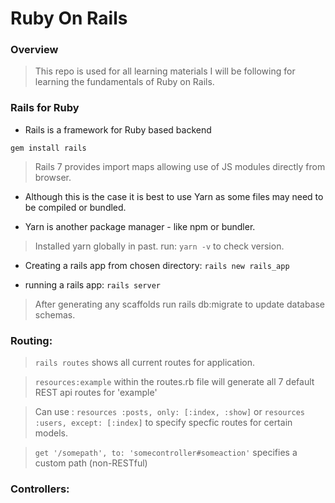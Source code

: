 # Ruby On Rails

### Overview

> This repo is used for all learning materials I will be following for learning the fundamentals of Ruby on Rails.

### Rails for Ruby

* Rails is a framework for Ruby based backend

```gem install rails```

> Rails 7 provides import maps allowing use of JS modules directly from browser. 

* Although this is the case it is best to use Yarn as some files may need to be compiled or bundled.

* Yarn is another package manager - like npm or bundler.

> Installed yarn globally in past. run: ```yarn -v``` to check version.


* Creating a rails app from chosen directory: ```rails new rails_app```

* running a rails app: ```rails server```

> After generating any scaffolds run rails db:migrate to update database schemas.

### Routing:

> ```rails routes``` shows all current routes for application.

> ```resources:example``` within the routes.rb file will generate all 7 default REST api routes for 'example'

> Can use : ```resources :posts, only: [:index, :show]``` or ```resources :users, except: [:index]``` to specify specfic routes for certain models. 

> ```get '/somepath', to: 'somecontroller#someaction'``` specifies a custom path (non-RESTful)

### Controllers:

> 